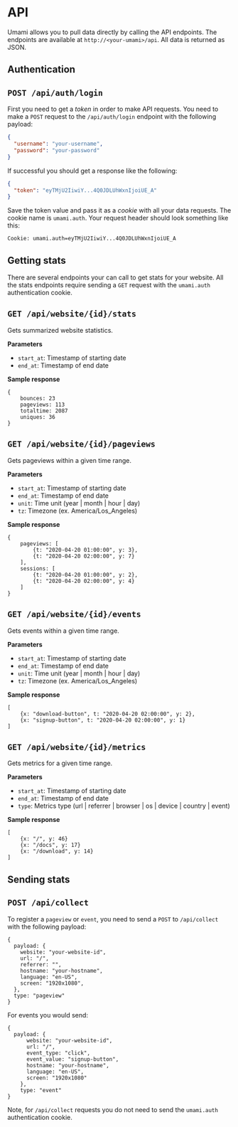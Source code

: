 # API

Umami allows you to pull data directly by calling the API endpoints.
The endpoints are available at `http://<your-umami>/api`.
All data is returned as JSON.

## Authentication

## `POST /api/auth/login`

First you need to get a _token_ in order to make API requests. You need to make a
`POST` request to the `/api/auth/login` endpoint with the following payload:

```json
{
  "username": "your-username",
  "password": "your-password"
}
```

If successful you should get a response like the following:

```json
{
  "token": "eyTMjU2IiwiY...4Q0JDLUhWxnIjoiUE_A"
}
```

Save the token value and pass it as a _cookie_ with all your data requests.
The cookie name is `umami.auth`. Your request header should look something like this:

```
Cookie: umami.auth=eyTMjU2IiwiY...4Q0JDLUhWxnIjoiUE_A
```

## Getting stats

There are several endpoints your can call to get stats for your website. All the
stats endpoints require sending a `GET` request with the `umami.auth` authentication cookie.


## `GET /api/website/{id}/stats`

Gets summarized website statistics.

**Parameters**

- `start_at`: Timestamp of starting date
- `end_at`: Timestamp of end date

**Sample response**

```
{
    bounces: 23
    pageviews: 113
    totaltime: 2087
    uniques: 36
}
```

## `GET /api/website/{id}/pageviews`

Gets pageviews within a given time range.

**Parameters**

- `start_at`: Timestamp of starting date
- `end_at`: Timestamp of end date
- `unit`: Time unit (year | month | hour | day)
- `tz`: Timezone (ex. America/Los_Angeles)

**Sample response**

```
{
    pageviews: [
        {t: "2020-04-20 01:00:00", y: 3},
        {t: "2020-04-20 02:00:00", y: 7}
    ],
    sessions: [
        {t: "2020-04-20 01:00:00", y: 2},
        {t: "2020-04-20 02:00:00", y: 4}
    ]
}
```

## `GET /api/website/{id}/events`

Gets events within a given time range.

**Parameters**

- `start_at`: Timestamp of starting date
- `end_at`: Timestamp of end date
- `unit`: Time unit (year | month | hour | day)
- `tz`: Timezone (ex. America/Los_Angeles)

**Sample response**

```
[
    {x: "download-button", t: "2020-04-20 02:00:00", y: 2},
    {x: "signup-button", t: "2020-04-20 02:00:00", y: 1}
]
```

## `GET /api/website/{id}/metrics`

Gets metrics for a given time range.

**Parameters**

- `start_at`: Timestamp of starting date
- `end_at`: Timestamp of end date
- `type`: Metrics type (url | referrer | browser | os | device | country | event)

**Sample response**

```
[
    {x: "/", y: 46}
    {x: "/docs", y: 17}
    {x: "/download", y: 14}
]
```

## Sending stats

## `POST /api/collect`

To register a `pageview` or `event`, you need to send a `POST` to `/api/collect` with
the following payload:

```
{
  payload: {
    website: "your-website-id",
    url: "/",
    referrer: "",
    hostname: "your-hostname",
    language: "en-US",
    screen: "1920x1080",
  },
  type: "pageview"
}
```

For events you would send:

```
{
  payload: {
      website: "your-website-id",
      url: "/",
      event_type: "click",
      event_value: "signup-button",
      hostname: "your-hostname",
      language: "en-US",
      screen: "1920x1080"
    },
    type: "event"
}
```

Note, for `/api/collect` requests you do not need to send the `umami.auth`
authentication cookie.